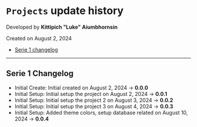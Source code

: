 # `Projects` update history

Developed by __Kittipich "Luke" Aiumbhornsin__

Created on August 2, 2024

- [Serie 1 changelog](#serie-1-changelog)

---

## Serie 1 Changelog

- Initial Create: Initial created on August 2, 2024 -> __0.0.0__
- Initial Setup: Initial setup the project on August 2, 2024 -> __0.0.1__
- Initial Setup: Initial setup the project 2 on August 3, 2024 -> __0.0.2__
- Initial Setup: Initial setup the project 3 on August 4, 2024 -> __0.0.3__
- Initial Setup: Added theme colors, setup database related on August 10, 2024 -> __0.0.4__
